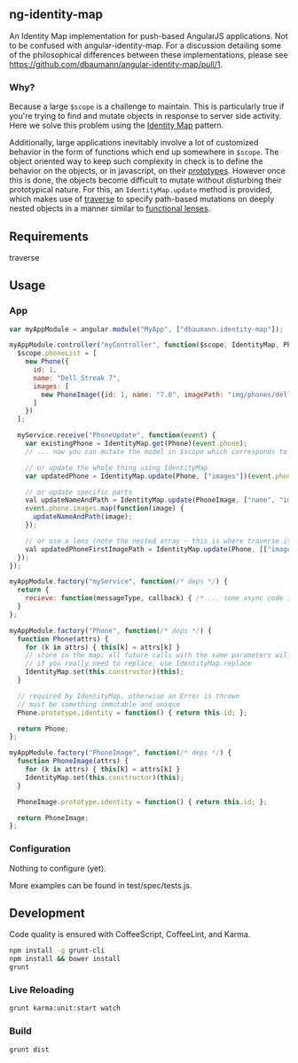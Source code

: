 ## ng-identity-map

An Identity Map implementation for push-based AngularJS applications. Not to be confused with angular-identity-map. For a discussion detailing some of the philosophical differences between these implementations, please see https://github.com/dbaumann/angular-identity-map/pull/1.

### Why?

Because a large `$scope` is a challenge to maintain. This is particularly true if you're trying to find and mutate objects in response to server side activity. Here we solve this problem using the [Identity Map](http://martinfowler.com/eaaCatalog/identityMap.html) pattern.

Additionally, large applications inevitably involve a lot of customized behavior in the form of functions which end up somewhere in `$scope`. The object oriented way to keep such complexity in check is to define the behavior on the objects, or in javascript, on their [prototypes](http://stackoverflow.com/q/572897/1652907). However once this is done, the objects become difficult to mutate without disturbing their prototypical nature. For this, an `IdentityMap.update` method is provided, which makes use of [traverse](https://github.com/substack/js-traverse) to specify path-based mutations on deeply nested objects in a manner similar to [functional lenses](https://www.youtube.com/watch?v=efv0SQNde5Q).

## Requirements

traverse


## Usage

### App
```javascript
var myAppModule = angular.module("MyApp", ["dbaumann.identity-map"]);

myAppModule.controller("myController", function($scope, IdentityMap, Phone, PhoneImage, myService) {
  $scope.phoneList = [
    new Phone({
      id: 1,
      name: "Dell Streak 7",
      images: [
        new PhoneImage({id: 1, name: "7.0", imagePath: "img/phones/dell-streak-7.0.jpg"})
      ]
    })
  ];

  myService.receive("PhoneUpdate", function(event) {
    var existingPhone = IdentityMap.get(Phone)(event.phone);
    // ... now you can mutate the model in $scope which corresponds to event.phone

    // or update the whole thing using IdentityMap
    var updatedPhone = IdentityMap.update(Phone, ["images"])(event.phone);

    // or update specific parts
    val updateNameAndPath = IdentityMap.update(PhoneImage, ["name", "imagePath"]);
    event.phone.images.map(function(image) {
      updateNameAndPath(image);
    });

    // or use a lens (note the nested array - this is where traverse is used)
    val updatedPhoneFirstImagePath = IdentityMap.update(Phone, [["images", 0, "imagePath"]])(event.phone);
  });
});

myAppModule.factory("myService", function(/* deps */) {
  return {
    recieve: function(messageType, callback) { /* ... some async code invoking callback */ }
  }
};

myAppModule.factory("Phone", function(/* deps */) {
  function Phone(attrs) {
    for (k in attrs) { this[k] = attrs[k] }
    // store in the map; all future calls with the same parameters will have no effect on the map
    // if you really need to replace, use IdentityMap.replace
    IdentityMap.set(this.constructor)(this);
  }

  // required by IdentityMap, otherwise an Error is thrown
  // must be something immutable and unique
  Phone.prototype.identity = function() { return this.id; };

  return Phone;
};

myAppModule.factory("PhoneImage", function(/* deps */) {
  function PhoneImage(attrs) {
    for (k in attrs) { this[k] = attrs[k] }
    IdentityMap.set(this.constructor)(this);
  }

  PhoneImage.prototype.identity = function() { return this.id; };

  return PhoneImage;
};
```

### Configuration

Nothing to configure (yet).


More examples can be found in test/spec/tests.js.


## Development

Code quality is ensured with CoffeeScript, CoffeeLint, and Karma.
```sh
npm install -g grunt-cli
npm install && bower install
grunt
```

### Live Reloading

```sh
grunt karma:unit:start watch
```

### Build

```sh
grunt dist
```
